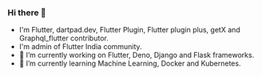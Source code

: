 ### Hi there 👋

- I'm Flutter, dartpad.dev, Flutter Plugin, Flutter plugin plus, getX and Graphql_flutter contributor.
- I'm admin of Flutter India community.
- 🔭 I’m currently working on Flutter, Deno, Django and Flask frameworks.
- 🌱 I’m currently learning Machine Learning, Docker and Kubernetes.

<!--
**Abhishek01039/Abhishek01039** is a ✨ _special_ ✨ repository because its `README.md` (this file) appears on your GitHub profile.

Here are some ideas to get you started:

- 🔭 I’m currently working on Flutter, Deno, Django and Flask technologies.
- 🌱 I’m currently learning ...
- 👯 I’m looking to collaborate on ...
- 🤔 I’m looking for help with ...
- 💬 Ask me about ...
- 📫 How to reach me: ...
- 😄 Pronouns: ...
- ⚡ Fun fact: ...
-->
